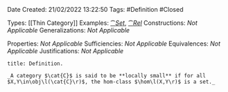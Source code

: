 <br />
<br />

Date Created: 21/02/2022 13:22:50
Tags: #Definition #Closed 

Types: [[Thin Category]]
Examples: [$\cat{Set}$](Category%20of%20Sets.md), [$\cat{Rel}$](Category%20of%20Relations.md)
Constructions: _Not Applicable_
Generalizations: _Not Applicable_

Properties: _Not Applicable_
Sufficiencies: _Not Applicable_
Equivalences: _Not Applicable_
Justifications: _Not Applicable_

``` ad-Definition
title: Definition.

_A category $\cat{C}$ is said to be **locally small** if for all $X,Y\in\obj\l(\cat{C}\r)$, the hom-class $\hom\l(X,Y\r)$ is a set._
